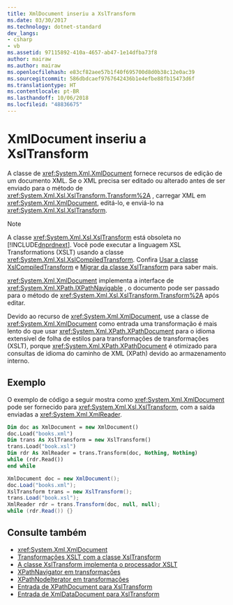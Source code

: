 ```yaml
---
title: XmlDocument inseriu a XslTransform
ms.date: 03/30/2017
ms.technology: dotnet-standard
dev_langs:
- csharp
- vb
ms.assetid: 97115892-410a-4657-ab47-1e14dfba73f8
author: mairaw
ms.author: mairaw
ms.openlocfilehash: e83cf82aee57b1f40f695700d8d0b38c12e0ac39
ms.sourcegitcommit: 586dbdcaef9767642436b1e4efbe88fb15473d6f
ms.translationtype: HT
ms.contentlocale: pt-BR
ms.lasthandoff: 10/06/2018
ms.locfileid: "48836675"
---
```

# <a name="xmldocument-input-to-xsltransform"></a>XmlDocument inseriu a XslTransform
A classe de <xref:System.Xml.XmlDocument> fornece recursos de edição de um documento XML. Se o XML precisa ser editado ou alterado antes de ser enviado para o método de <xref:System.Xml.Xsl.XslTransform.Transform%2A> , carregar XML em <xref:System.Xml.XmlDocument>, editá-lo, e enviá-lo na <xref:System.Xml.Xsl.XslTransform>.  
  
> [!NOTE]
>  A classe <xref:System.Xml.Xsl.XslTransform> está obsoleta no [!INCLUDE[dnprdnext](../../../../includes/dnprdnext-md.md)]. Você pode executar a linguagem XSL Transformations (XSLT) usando a classe <xref:System.Xml.Xsl.XslCompiledTransform>. Confira [Usar a classe XslCompiledTransform](../../../../docs/standard/data/xml/using-the-xslcompiledtransform-class.md) e [Migrar da classe XslTransform](../../../../docs/standard/data/xml/migrating-from-the-xsltransform-class.md) para saber mais.  
  
 <xref:System.Xml.XmlDocument> implementa a interface de <xref:System.Xml.XPath.IXPathNavigable> , o documento pode ser passado para o método de <xref:System.Xml.Xsl.XslTransform.Transform%2A> após editar.  
  
 Devido ao recurso de <xref:System.Xml.XmlDocument>, use a classe de <xref:System.Xml.XmlDocument> como entrada uma transformação é mais lento do que usar <xref:System.Xml.XPath.XPathDocument> para o idioma extensível de folha de estilos para transformações de transformações (XSLT), porque <xref:System.Xml.XPath.XPathDocument> é otimizado para consultas de idioma do caminho de XML (XPath) devido ao armazenamento interno.  
  
## <a name="example"></a>Exemplo  
 O exemplo de código a seguir mostra como <xref:System.Xml.XmlDocument> pode ser fornecido para <xref:System.Xml.Xsl.XslTransform>, com a saída enviadas a <xref:System.Xml.XmlReader>.  
  
```vb  
Dim doc as XmlDocument = new XmlDocument()  
doc.Load("books.xml")  
Dim trans As XslTransform = new XslTransform()  
trans.Load("book.xsl")  
Dim rdr As XmlReader = trans.Transform(doc, Nothing, Nothing)  
while (rdr.Read())  
end while  
```  
  
```csharp  
XmlDocument doc = new XmlDocument();  
doc.Load("books.xml");  
XslTransform trans = new XslTransform();  
trans.Load("book.xsl");  
XmlReader rdr = trans.Transform(doc, null, null);  
while (rdr.Read()) {}  
```  
  
## <a name="see-also"></a>Consulte também

- <xref:System.Xml.XmlDocument>  
- [Transformações XSLT com a classe XslTransform](../../../../docs/standard/data/xml/xslt-transformations-with-the-xsltransform-class.md)  
- [A classe XslTransform implementa o processador XSLT](../../../../docs/standard/data/xml/xsltransform-class-implements-the-xslt-processor.md)  
- [XPathNavigator em transformações](../../../../docs/standard/data/xml/xpathnavigator-in-transformations.md)  
- [XPathNodeIterator em transformações](../../../../docs/standard/data/xml/xpathnodeiterator-in-transformations.md)  
- [Entrada de XPathDocument para XslTransform](../../../../docs/standard/data/xml/xpathdocument-input-to-xsltransform.md)  
- [Entrada de XmlDataDocument para XslTransform](../../../../docs/standard/data/xml/xmldatadocument-input-to-xsltransform.md)
